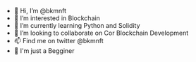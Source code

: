 - 👋 Hi, I’m @bkmnft
- 👀 I’m interested in Blockchain
- 🌱 I’m currently learning Python and Solidity
- 💞️ I’m looking to collaborate on Cor Blockchain Development
- 📫 Find me on twitter @bkmnft
- 🙂 I'm just a Begginer
<!---
bkmnft/bkmnft is a ✨ special ✨ repository because its `README.md` (this file) appears on your GitHub profile.
You can click the Preview link to take a look at your changes.
--->
